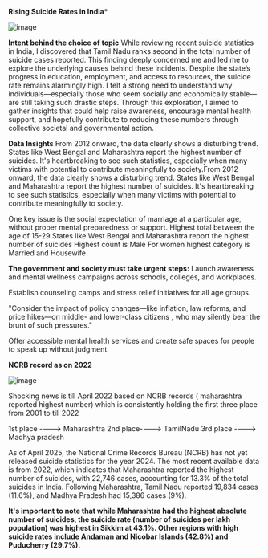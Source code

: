 **Rising Suicide Rates in India***


![image](https://github.com/user-attachments/assets/4c08dbff-a939-4115-aebc-949df6101f09)




**Intent behind the choice of topic**
     While reviewing recent suicide statistics in India, I discovered that Tamil Nadu ranks second in the total number of suicide cases reported. This finding deeply concerned me and led me to explore the underlying causes behind these incidents. 
      Despite the state’s progress in education, employment, and access to resources, the suicide rate remains alarmingly high. I felt a strong need to understand why individuals—especially those who seem socially and economically stable—are still taking such drastic steps.
     Through this exploration, I aimed to gather insights that could help raise awareness, encourage mental health support, and hopefully contribute to reducing these numbers through collective societal and governmental action.

**Data Insights**
From 2012 onward, the data clearly shows a disturbing trend. States like West Bengal and Maharashtra report the highest number of suicides. It's heartbreaking to see such statistics, especially when many victims  with potential to contribute meaningfully to society.From 2012 onward, the data clearly shows a disturbing trend. States like West Bengal and Maharashtra report the highest number of suicides. It's heartbreaking to see such statistics, especially when many victims  with potential to contribute meaningfully to society.

One key issue is the social expectation of marriage at a particular age, without proper mental preparedness or support.
Highest total between the age of 15-29
States like West Bengal and Maharashtra report the highest number of suicides
Highest count is Male
For women highest category is Married and Housewife

**The government and society must take urgent steps:**
Launch awareness and mental wellness campaigns across schools, colleges, and workplaces.

Establish counseling camps and stress relief initiatives for all age groups.

"Consider the impact of policy changes—like inflation, law reforms, and price hikes—on middle- and lower-class citizens
, who may silently bear the brunt of such pressures."

Offer accessible mental health services and create safe spaces for people to speak up without judgment.

**NCRB record as on 2022**


![image](https://github.com/user-attachments/assets/fe03cf00-68a5-46c3-92f3-733752ec3b4d)



Shocking news is till April 2022 based on NCRB records ( maharashtra reported highest number)
which is consistently holding the first three place from 2001 to till 2022

1st place ----> Maharashtra
2nd place----> TamilNadu
3rd place ----> Madhya pradesh

​As of April 2025, the National Crime Records Bureau (NCRB) has not yet released suicide statistics for the year 2024. 
The most recent available data is from 2022, which indicates that Maharashtra reported the highest number of suicides, with 22,746 cases, accounting for 13.3% of the total suicides in India. Following Maharashtra, Tamil Nadu reported 19,834 cases (11.6%), and Madhya Pradesh had 15,386 cases (9%).

**It's important to note that while Maharashtra had the highest absolute number of suicides, the suicide rate (number of suicides per lakh population) was highest in Sikkim
 at 43.1%. Other regions with high suicide rates include Andaman and Nicobar Islands (42.8%) and Puducherry (29.7%).**
